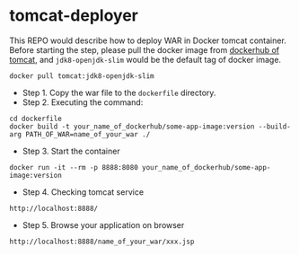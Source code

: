 # tomcat-deployer
This REPO would describe how to deploy WAR in Docker tomcat container.
Before starting the step, please pull the docker image from [dockerhub of tomcat](https://hub.docker.com/_/tomcat?tab=description), 
and `jdk8-openjdk-slim` would be the default tag of docker image.

```
docker pull tomcat:jdk8-openjdk-slim
```

* Step 1. Copy the war file to the `dockerfile` directory.
* Step 2. Executing the command:
```$bash
cd dockerfile
docker build -t your_name_of_dockerhub/some-app-image:version --build-arg PATH_OF_WAR=name_of_your_war ./
```
* Step 3. Start the container
```$bash
docker run -it --rm -p 8888:8080 your_name_of_dockerhub/some-app-image:version
```
* Step 4. Checking tomcat service
```$bash
http://localhost:8888/
```
* Step 5. Browse your application on browser
```$bash
http://localhost:8888/name_of_your_war/xxx.jsp
```
